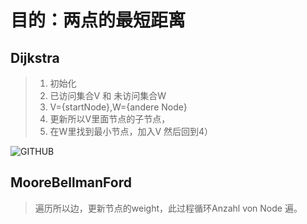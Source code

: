# 目的：两点的最短距离


## Dijkstra
> 1. 初始化
> 2. 已访问集合V 和 未访问集合W
> 3. V={startNode},W={andere Node}   
> 4. 更新所以V里面节点的子节点，
> 5. 在W里找到最小节点，加入V 然后回到4）


![GITHUB](https://upload.wikimedia.org/wikipedia/commons/5/57/Dijkstra_Animation.gif "git圖示")



## MooreBellmanFord

> 遍历所以边，更新节点的weight，此过程循环Anzahl von Node 遍。
